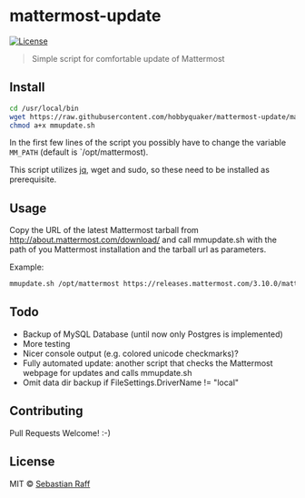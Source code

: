 # mattermost-update

[![License][mit-badge]][mit-url]

> Simple script for comfortable update of Mattermost


## Install

```bash
cd /usr/local/bin
wget https://raw.githubusercontent.com/hobbyquaker/mattermost-update/master/mmupdate.sh
chmod a+x mmupdate.sh
```

In the first few lines of the script you possibly have to change the variable `MM_PATH` (default is `/opt/mattermost).

This script utilizes [jq](https://stedolan.github.io/jq/), wget and sudo, so these need to be installed as prerequisite.

## Usage

Copy the URL of the latest Mattermost tarball from http://about.mattermost.com/download/ and call mmupdate.sh with the
path of you Mattermost installation and the tarball url as parameters.

Example:
```bash
mmupdate.sh /opt/mattermost https://releases.mattermost.com/3.10.0/mattermost-3.10.0-linux-amd64.tar.gz
```


## Todo

* Backup of MySQL Database (until now only Postgres is implemented)
* More testing
* Nicer console output (e.g. colored unicode checkmarks)?
* Fully automated update: another script that checks the Mattermost webpage for updates and calls mmupdate.sh
* Omit data dir backup if FileSettings.DriverName != "local"

## Contributing

Pull Requests Welcome! :-)


## License

MIT © [Sebastian Raff](https://github.com/hobbyquaker)


[mit-badge]: https://img.shields.io/badge/License-MIT-blue.svg?style=flat
[mit-url]: LICENSE
